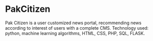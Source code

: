 # PakCitizen
Pak Citizen is a user customized news portal, recommending news  according to interest of users with a complete CMS.  Technology used: python, machine learning algorithms, HTML,  CSS, PHP, SQL, FLASK.
